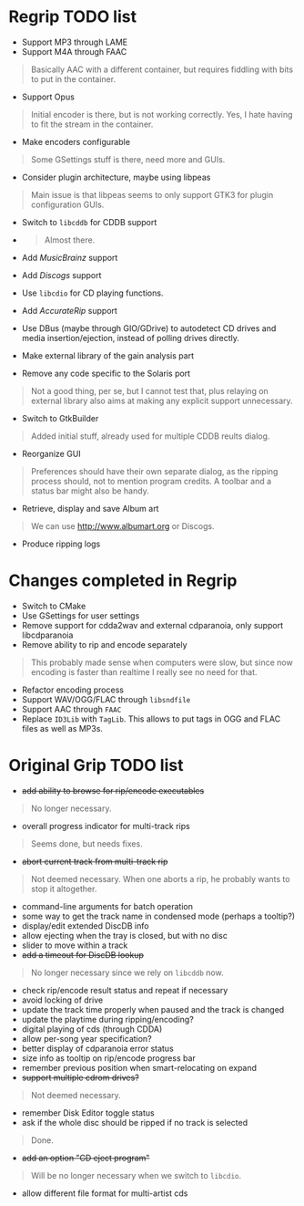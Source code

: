 # Regrip TODO list
* Support MP3 through LAME
* Support M4A through FAAC

 > Basically AAC with a different container, but requires fiddling with bits to put in the container.

* Support Opus

 > Initial encoder is there, but is not working correctly. Yes, I hate having to fit the stream in the container.

* Make encoders configurable

 > Some GSettings stuff is there, need more and GUIs.

* Consider plugin architecture, maybe using libpeas

 > Main issue is that libpeas seems to only support GTK3 for plugin configuration GUIs.

* Switch to `libcddb` for CDDB support

* > Almost there.

* Add *MusicBrainz* support 
* Add *Discogs* support
* Use `libcdio` for CD playing functions.
* Add *AccurateRip* support
* Use DBus (maybe through GIO/GDrive) to autodetect CD drives and media insertion/ejection, instead of polling drives directly.
* Make external library of the gain analysis part
* Remove any code specific to the Solaris port

 > Not a good thing, per se, but I cannot test that, plus relaying on external library also aims at making any explicit support unnecessary.

* Switch to GtkBuilder

 > Added initial stuff, already used for multiple CDDB reults dialog.

* Reorganize GUI

 > Preferences should have their own separate dialog, as the ripping process should, not to mention program credits. A toolbar and a status bar might also be handy.
 
* Retrieve, display and save Album art

> We can use http://www.albumart.org or Discogs.

* Produce ripping logs


# Changes completed in Regrip
* Switch to CMake
* Use GSettings for user settings
* Remove support for cdda2wav and external cdparanoia, only support libcdparanoia
* Remove ability to rip and encode separately

 > This probably made sense when computers were slow, but since now encoding is faster than realtime I really see no need for that.

* Refactor encoding process
* Support WAV/OGG/FLAC through `libsndfile`
* Support AAC through `FAAC`
* Replace `ID3Lib` with `TagLib`. This allows to put tags in OGG and FLAC files as well as MP3s.


# Original Grip TODO list
* ~~add ability to browse for rip/encode executables~~

 > No longer necessary.

* overall progress indicator for multi-track rips

 > Seems done, but needs fixes.

* ~~abort current track from multi-track rip~~

 > Not deemed necessary. When one aborts a rip, he probably wants to stop it altogether.

* command-line arguments for batch operation
* some way to get the track name in condensed mode (perhaps a tooltip?)
* display/edit extended DiscDB info
* allow ejecting when the tray is closed, but with no disc
* slider to move within a track
* ~~add a timeout for DiscDB lookup~~

 > No longer necessary since we rely on `libcddb` now.

* check rip/encode result status and repeat if necessary
* avoid locking of drive
* update the track time properly when paused and the track is changed
* update the playtime during ripping/encoding?
* digital playing of cds (through CDDA)
* allow per-song year specification?
* better display of cdparanoia error status
* size info as tooltip on rip/encode progress bar
* remember previous position when smart-relocating on expand
* ~~support multiple cdrom drives?~~

 > Not deemed necessary.

* remember Disk Editor toggle status
* ask if the whole disc should be ripped if no track is selected

 > Done.

* ~~add an option "CD eject program"~~

 > Will be no longer necessary when we switch to `libcdio`.

* allow different file format for multi-artist cds
